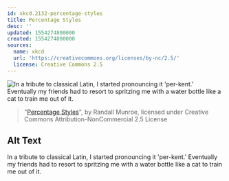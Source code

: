 ```yaml
---
id: xkcd.2132-percentage-styles
title: Percentage Styles
desc: ''
updated: 1554274800000
created: 1554274800000
sources:
  name: xkcd
  url: 'https://creativecommons.org/licenses/by-nc/2.5/'
  license: Creative Commons 2.5
---
```

![In a tribute to classical Latin, I started pronouncing it 'per-kent.' Eventually my friends had to resort to spritzing me with a water bottle like a cat to train me out of it.](https://imgs.xkcd.com/comics/percentage_styles.png)
> "[Percentage Styles](https://xkcd.com/2132/)", by Randall Munroe, licensed under Creative Commons Attribution-NonCommercial 2.5 License

## Alt Text
In a tribute to classical Latin, I started pronouncing it 'per-kent.' Eventually my friends had to resort to spritzing me with a water bottle like a cat to train me out of it.
